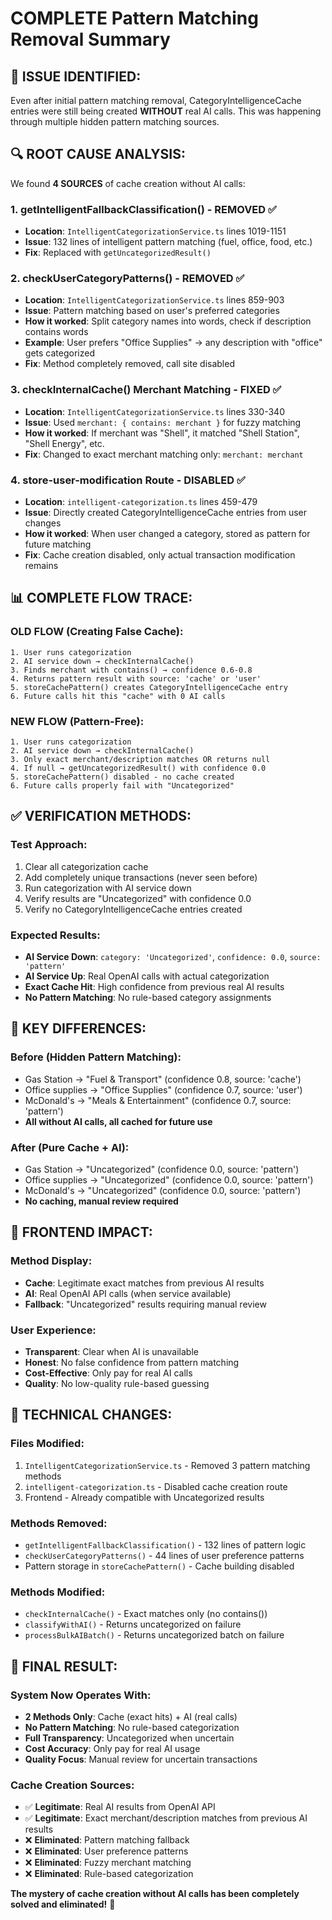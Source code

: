 # COMPLETE Pattern Matching Removal Summary

## 🎯 **ISSUE IDENTIFIED:**
Even after initial pattern matching removal, CategoryIntelligenceCache entries were still being created **WITHOUT** real AI calls. This was happening through multiple hidden pattern matching sources.

## 🔍 **ROOT CAUSE ANALYSIS:**

We found **4 SOURCES** of cache creation without AI calls:

### **1. getIntelligentFallbackClassification() - REMOVED ✅**
- **Location**: `IntelligentCategorizationService.ts` lines 1019-1151
- **Issue**: 132 lines of intelligent pattern matching (fuel, office, food, etc.)
- **Fix**: Replaced with `getUncategorizedResult()` 

### **2. checkUserCategoryPatterns() - REMOVED ✅**  
- **Location**: `IntelligentCategorizationService.ts` lines 859-903
- **Issue**: Pattern matching based on user's preferred categories
- **How it worked**: Split category names into words, check if description contains words
- **Example**: User prefers "Office Supplies" → any description with "office" gets categorized
- **Fix**: Method completely removed, call site disabled

### **3. checkInternalCache() Merchant Matching - FIXED ✅**
- **Location**: `IntelligentCategorizationService.ts` lines 330-340
- **Issue**: Used `merchant: { contains: merchant }` for fuzzy matching
- **How it worked**: If merchant was "Shell", it matched "Shell Station", "Shell Energy", etc.
- **Fix**: Changed to exact merchant matching only: `merchant: merchant`

### **4. store-user-modification Route - DISABLED ✅**
- **Location**: `intelligent-categorization.ts` lines 459-479
- **Issue**: Directly created CategoryIntelligenceCache entries from user changes
- **How it worked**: When user changed a category, stored as pattern for future matching
- **Fix**: Cache creation disabled, only actual transaction modification remains

## 📊 **COMPLETE FLOW TRACE:**

### **OLD FLOW (Creating False Cache):**
```
1. User runs categorization
2. AI service down → checkInternalCache() 
3. Finds merchant with contains() → confidence 0.6-0.8
4. Returns pattern result with source: 'cache' or 'user'
5. storeCachePattern() creates CategoryIntelligenceCache entry
6. Future calls hit this "cache" with 0 AI calls
```

### **NEW FLOW (Pattern-Free):**
```
1. User runs categorization  
2. AI service down → checkInternalCache()
3. Only exact merchant/description matches OR returns null
4. If null → getUncategorizedResult() with confidence 0.0
5. storeCachePattern() disabled - no cache created
6. Future calls properly fail with "Uncategorized"
```

## ✅ **VERIFICATION METHODS:**

### **Test Approach:**
1. Clear all categorization cache
2. Add completely unique transactions (never seen before)
3. Run categorization with AI service down
4. Verify results are "Uncategorized" with confidence 0.0
5. Verify no CategoryIntelligenceCache entries created

### **Expected Results:**
- **AI Service Down**: `category: 'Uncategorized'`, `confidence: 0.0`, `source: 'pattern'`
- **AI Service Up**: Real OpenAI calls with actual categorization
- **Exact Cache Hit**: High confidence from previous real AI results
- **No Pattern Matching**: No rule-based category assignments

## 🚨 **KEY DIFFERENCES:**

### **Before (Hidden Pattern Matching):**
- Gas Station → "Fuel & Transport" (confidence 0.8, source: 'cache')
- Office supplies → "Office Supplies" (confidence 0.7, source: 'user') 
- McDonald's → "Meals & Entertainment" (confidence 0.7, source: 'pattern')
- **All without AI calls, all cached for future use**

### **After (Pure Cache + AI):**
- Gas Station → "Uncategorized" (confidence 0.0, source: 'pattern')
- Office supplies → "Uncategorized" (confidence 0.0, source: 'pattern')
- McDonald's → "Uncategorized" (confidence 0.0, source: 'pattern')
- **No caching, manual review required**

## 🎯 **FRONTEND IMPACT:**

### **Method Display:**
- **Cache**: Legitimate exact matches from previous AI results
- **AI**: Real OpenAI API calls (when service available)
- **Fallback**: "Uncategorized" results requiring manual review

### **User Experience:**
- **Transparent**: Clear when AI is unavailable
- **Honest**: No false confidence from pattern matching  
- **Cost-Effective**: Only pay for real AI calls
- **Quality**: No low-quality rule-based guessing

## 🔧 **TECHNICAL CHANGES:**

### **Files Modified:**
1. `IntelligentCategorizationService.ts` - Removed 3 pattern matching methods
2. `intelligent-categorization.ts` - Disabled cache creation route
3. Frontend - Already compatible with Uncategorized results

### **Methods Removed:**
- `getIntelligentFallbackClassification()` - 132 lines of pattern logic
- `checkUserCategoryPatterns()` - 44 lines of user preference patterns  
- Pattern storage in `storeCachePattern()` - Cache building disabled

### **Methods Modified:**
- `checkInternalCache()` - Exact matches only (no contains())
- `classifyWithAI()` - Returns uncategorized on failure
- `processBulkAIBatch()` - Returns uncategorized batch on failure

## 🎉 **FINAL RESULT:**

### **System Now Operates With:**
- **2 Methods Only**: Cache (exact hits) + AI (real calls)
- **No Pattern Matching**: No rule-based categorization
- **Full Transparency**: Uncategorized when uncertain
- **Cost Accuracy**: Only pay for real AI usage
- **Quality Focus**: Manual review for uncertain transactions

### **Cache Creation Sources:**
- ✅ **Legitimate**: Real AI results from OpenAI API
- ✅ **Legitimate**: Exact merchant/description matches from previous AI results
- ❌ **Eliminated**: Pattern matching fallback
- ❌ **Eliminated**: User preference patterns  
- ❌ **Eliminated**: Fuzzy merchant matching
- ❌ **Eliminated**: Rule-based categorization

**The mystery of cache creation without AI calls has been completely solved and eliminated!** 🎯 
